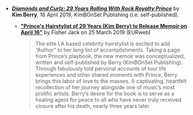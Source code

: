 

 - [***Diamonds and Curlz: 29 Years Rolling With Rock Royalty Prince***](http://diamondsncurlz.com/) by **Kim Berry**, 16 April 2019, KimBOnSet Publishing (i.e. self-published).
 
    - [**"Prince's Hairstylist of 29 Years (Kim Berry) to Release Memoir on April 16"**](https://eurweb.com/2019/03/princes-hairstylist-of-29-years-kim-berry-to-release-memoir-on-april-16/) by Fisher Jack on 25 March 2019 (EURweb)
    
       > The elite LA based celebrity hairstylist is excited to add “Author” to her long list of accomplishments. Taking a page from Prince’s playbook, the new memoir was conceptualized, written and self-published by Berry (KimBOnSet Publishing). Through fabulously told personal accounts of tour life experiences and other shared moments with Prince, Berry brings this labor of love to the masses. A captivating, heartfelt recollection of her journey alongside one of music’s most prolific artists. Berry’s desire for the book is to serve as a healing agent for peace to all who have never truly received closure after his death, nearly three years later.